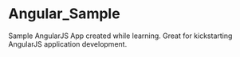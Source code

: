 Angular_Sample
==============

Sample AngularJS App created while learning. Great for kickstarting AngularJS application development.
